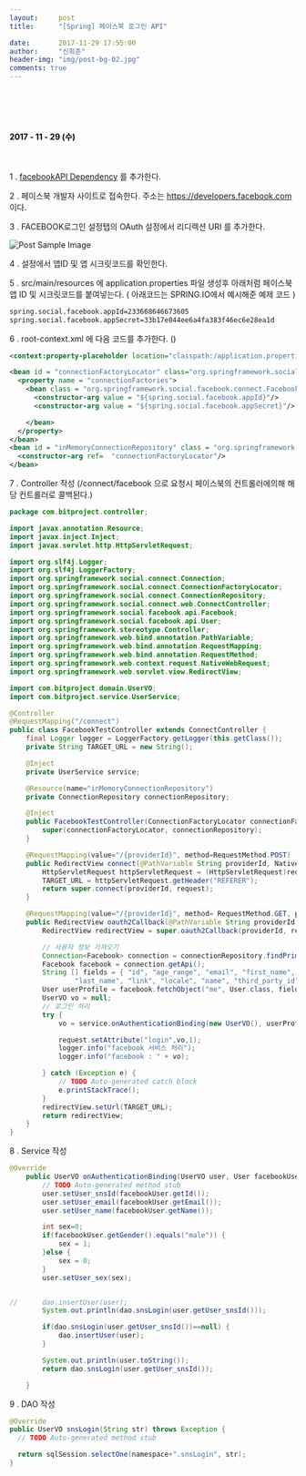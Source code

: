 ```yaml
---
layout:     post
title:      "[Spring] 페이스북 로그인 API"

date:       2017-11-29 17:55:00
author:     "신희준"
header-img: "img/post-bg-02.jpg"
comments: true
---
```


<meta name="description" content="Spring스프링 애너테이션 Annotation정리 @Autowired,@Qualifier,@Resource,@Component,@PostConstruct,@Aspect
,@AOP,@POINTCUT,@AROUND,@ADVICE,@RequestMapping,@REPOSITORY,@SERVICE,@COMPONENT 페이스북 로그인 API 페이스북 로그인 연동, 페이스북 로그인 API 연동
">
<br>
<H4 style ="font-weight:bold; color:black;"> </H4>
<br>
<H4 style ="font-weight:bold; color : black">2017 - 11 - 29 (수)</H4>

<br>

1 . <a href="https://mvnrepository.com/artifact/org.springframework.social/spring-social-facebook/2.0.3.RELEASE">facebookAPI Dependency</a> 를 추가한다.

2 . 페이스북 개발자 사이트로 접속한다. 주소는 <a href =https://developers.facebook.com> https://developers.facebook.com</a> 이다.


3 . FACEBOOK로그인 설정탭의 OAuth 설정에서 리디렉션 URI 를 추가한다.

<img src="{{ site.baseurl }}/img/pb.PNG" alt="Post Sample Image">


4 . 설정에서 앱ID 및 앱 시크릿코드를 확인한다.

5 . src/main/resources 에 application.properties 파일 생성후 아래처럼 페이스북 앱 ID 및 시크릿코드를 붙여넣는다. ( 아래코드는 SPRING.IO에서 예시해준 예제 코드 )

~~~xml
spring.social.facebook.appId=233668646673605
spring.social.facebook.appSecret=33b17e044ee6a4fa383f46ec6e28ea1d
~~~

6 . root-context.xml 에 다음 코드를 추가한다. ()

~~~xml
<context:property-placeholder location="classpath:/application.properties" />

<bean id = "connectionFactoryLocator" class="org.springframework.social.connect.support.ConnectionFactoryRegistry">
  <property name = "connectionFactories">
    <bean class = "org.springframework.social.facebook.connect.FacebookConnectionFactory">
      <constructor-arg value = "${spring.social.facebook.appId}"/>
      <constructor-arg value = "${spring.social.facebook.appSecret}"/>

    </bean>
  </property>
</bean>
<bean id = "inMemoryConnectionRepository" class = "org.springframework.social.connect.mem.InMemoryConnectionRepository">
  <constructor-arg ref=  "connectionFactoryLocator"/>
</bean>
~~~

7 . Controller 작성 (/connect/facebook 으로 요청시 페이스북의 컨트롤러에의해 해당 컨트롤러로 콜백된다.)

~~~java
package com.bitproject.controller;

import javax.annotation.Resource;
import javax.inject.Inject;
import javax.servlet.http.HttpServletRequest;

import org.slf4j.Logger;
import org.slf4j.LoggerFactory;
import org.springframework.social.connect.Connection;
import org.springframework.social.connect.ConnectionFactoryLocator;
import org.springframework.social.connect.ConnectionRepository;
import org.springframework.social.connect.web.ConnectController;
import org.springframework.social.facebook.api.Facebook;
import org.springframework.social.facebook.api.User;
import org.springframework.stereotype.Controller;
import org.springframework.web.bind.annotation.PathVariable;
import org.springframework.web.bind.annotation.RequestMapping;
import org.springframework.web.bind.annotation.RequestMethod;
import org.springframework.web.context.request.NativeWebRequest;
import org.springframework.web.servlet.view.RedirectView;

import com.bitproject.domain.UserVO;
import com.bitproject.service.UserService;

@Controller
@RequestMapping("/connect")
public class FacebookTestController extends ConnectController {
	final Logger logger = LoggerFactory.getLogger(this.getClass());
	private String TARGET_URL = new String();

	@Inject
	private UserService service;

	@Resource(name="inMemoryConnectionRepository")
	private ConnectionRepository connectionRepository;

	@Inject
	public FacebookTestController(ConnectionFactoryLocator connectionFactoryLocator, ConnectionRepository connectionRepository) {
		super(connectionFactoryLocator, connectionRepository);
	}

	@RequestMapping(value="/{providerId}", method=RequestMethod.POST)
	public RedirectView connect(@PathVariable String providerId, NativeWebRequest request) {
		HttpServletRequest httpServletRequest = (HttpServletRequest)request.getNativeRequest();
		TARGET_URL = httpServletRequest.getHeader("REFERER");
		return super.connect(providerId, request);
	}

	@RequestMapping(value="/{providerId}", method= RequestMethod.GET, params="code")
	public RedirectView oauth2Callback(@PathVariable String providerId, NativeWebRequest request) {
		RedirectView redirectView = super.oauth2Callback(providerId, request);

		// 사용자 정보 가져오기
		Connection<Facebook> connection = connectionRepository.findPrimaryConnection(Facebook.class);
		Facebook facebook = connection.getApi();
		String [] fields = { "id", "age_range", "email", "first_name", "gender",
				"last_name", "link", "locale", "name", "third_party_id", "verified"};
		User userProfile = facebook.fetchObject("me", User.class, fields);
		UserVO vo = null;
		// 로그인 처리
		try {
			vo = service.onAuthenticationBinding(new UserVO(), userProfile);

			request.setAttribute("login",vo,1);
			logger.info("facebook 서비스 처리");
			logger.info("facebook : " + vo);

		} catch (Exception e) {
			// TODO Auto-generated catch block
			e.printStackTrace();
		}
		redirectView.setUrl(TARGET_URL);
		return redirectView;
	}
}
~~~

8 . Service 작성

~~~java
@Override
	public UserVO onAuthenticationBinding(UserVO user, User facebookUser) throws Exception {
		// TODO Auto-generated method stub
		user.setUser_snsId(facebookUser.getId());
		user.setUser_email(facebookUser.getEmail());
		user.setUser_name(facebookUser.getName());

		int sex=0;
		if(facebookUser.getGender().equals("male")) {
			sex = 1;
		}else {
			sex = 0;
		}
		user.setUser_sex(sex);


//		dao.insertUser(user);
		System.out.println(dao.snsLogin(user.getUser_snsId()));

		if(dao.snsLogin(user.getUser_snsId())==null) {
			dao.insertUser(user);
		}

		System.out.println(user.toString());
		return dao.snsLogin(user.getUser_snsId());

	}

~~~

9 . DAO 작성

~~~Java
@Override
public UserVO snsLogin(String str) throws Exception {
  // TODO Auto-generated method stub

  return sqlSession.selectOne(namespace+".snsLogin", str);
}
~~~

